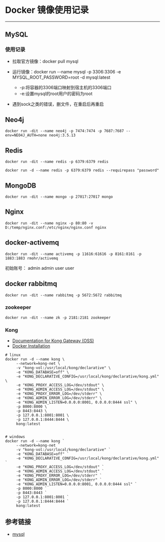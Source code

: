 # Docker 镜像使用记录
***
## MySQL
### 使用记录
- 拉取官方镜像：docker pull mysql
- 运行镜像：docker run --name mysql -p 3306:3306 -e MYSQL_ROOT_PASSWORD=root -d mysql:latest
    + -p:将容器的3306端口映射到宿主机的3306端口
    + -e:设置mysql的root用户的密码为root

- 遇到sock之类的错误，删文件，在重启后再重启

## Neo4j
```shell script
docker run -dit --name neo4j -p 7474:7474 -p 7687:7687 --env=NEO4J_AUTH=none neo4j:3.5.13
```

## Redis
```shell script
docker run -dit --name redis -p 6379:6379 redis

docker run -d --name redis -p 6379:6379 redis --requirepass "password"
```

## MongoDB
```shell script
docker run -dit --name mongo -p 27017:27017 mongo
```

## Nginx
```shell script
docker run -dit --name nginx -p 80:80 -v D:/temp/nginx.conf:/etc/nginx/nginx.conf nginx
```

## docker-activemq
```shell script
docker run -dit --name activemq -p 11616:61616 -p 8161:8161 -p 1883:1883 rmohr/activemq
```

初始账号：
admin admin
user user

## docker rabbitmq
```shell script
docker run -dit --name rabbitmq -p 5672:5672 rabbitmq
```

### zookeeper
```shell script
docker run -dit --name zk -p 2181:2181 zookeeper
```

### Kong
- [Documentation for Kong Gateway (OSS)](https://docs.konghq.com/gateway-oss/2.2.x/)
- [Docker Installation](https://docs.konghq.com/install/docker/?_ga=2.15676593.643431049.1616122322-97521002.1616122322)

```shell script
# linux
docker run -d --name kong \
     --network=kong-net \
     -v "kong-vol:/usr/local/kong/declarative" \
     -e "KONG_DATABASE=off" \
     -e "KONG_DECLARATIVE_CONFIG=/usr/local/kong/declarative/kong.yml" \
     -e "KONG_PROXY_ACCESS_LOG=/dev/stdout" \
     -e "KONG_ADMIN_ACCESS_LOG=/dev/stdout" \
     -e "KONG_PROXY_ERROR_LOG=/dev/stderr" \
     -e "KONG_ADMIN_ERROR_LOG=/dev/stderr" \
     -e "KONG_ADMIN_LISTEN=0.0.0.0:8001, 0.0.0.0:8444 ssl" \
     -p 8000:8000 \
     -p 8443:8443 \
     -p 127.0.0.1:8001:8001 \
     -p 127.0.0.1:8444:8444 \
     kong:latest


# windows
docker run -d --name kong `
     --network=kong-net `
     -v "kong-vol:/usr/local/kong/declarative" `
     -e "KONG_DATABASE=off" `
     -e "KONG_DECLARATIVE_CONFIG=/usr/local/kong/declarative/kong.yml" `
     -e "KONG_PROXY_ACCESS_LOG=/dev/stdout" `
     -e "KONG_ADMIN_ACCESS_LOG=/dev/stdout" `
     -e "KONG_PROXY_ERROR_LOG=/dev/stderr" `
     -e "KONG_ADMIN_ERROR_LOG=/dev/stderr" `
     -e "KONG_ADMIN_LISTEN=0.0.0.0:8001, 0.0.0.0:8444 ssl" `
     -p 8000:8000 `
     -p 8443:8443 `
     -p 127.0.0.1:8001:8001 `
     -p 127.0.0.1:8444:8444 `
     kong:latest
```

## 参考链接
- [mysql](https://hub.docker.com/_/mysql)